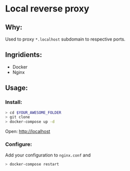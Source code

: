 # Local reverse proxy

## Why:

Used to proxy `*.localhost` subdomain to respective ports.

## Ingridients:
- Docker
- Nginx

## Usage:
### Install:
```bash
> cd $YOUR_AWESOME_FOLDER
> git clone 
> docker-compose up -d
```
Open: [http://localhost](http://localhost)

### Configure:
Add your configuration to `nginx.conf` and
```bash
> docker-compose restart
```
